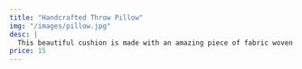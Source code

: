 ```yaml
---
title: "Handcrafted Throw Pillow"
img: "/images/pillow.jpg"
desc: |
  This beautiful cushion is made with an amazing piece of fabric woven by Lily Aztek of Aztek Decore.
price: 15
---
```

